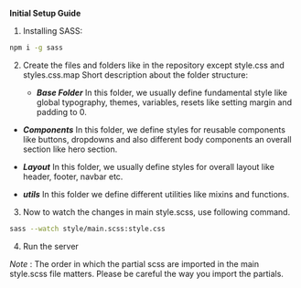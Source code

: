 **Initial Setup Guide**

1. Installing SASS:
```bash
npm i -g sass
```

2. Create the files and folders like in the repository except style.css and styles.css.map
   Short description about the folder structure:
   
   - ***Base Folder***
     In this folder, we usually define fundamental style like global typography, themes, variables, resets like setting margin and padding to 0.
     
  - ***Components***
    In this folder, we define styles for reusable components like buttons, dropdowns and also different body components an overall section like hero section.

  - ***Layout***
    In this folder, we usually define styles for overall layout like header, footer, navbar etc.

  - ***utils***
    In this folder we define different utilities like mixins and functions.

3. Now to watch the changes in main style.scss, use following command.
```bash
sass --watch style/main.scss:style.css
```

4. Run the server

*Note* : The order in which the partial scss are imported in the main style.scss file matters. Please be careful the way you import the partials.
